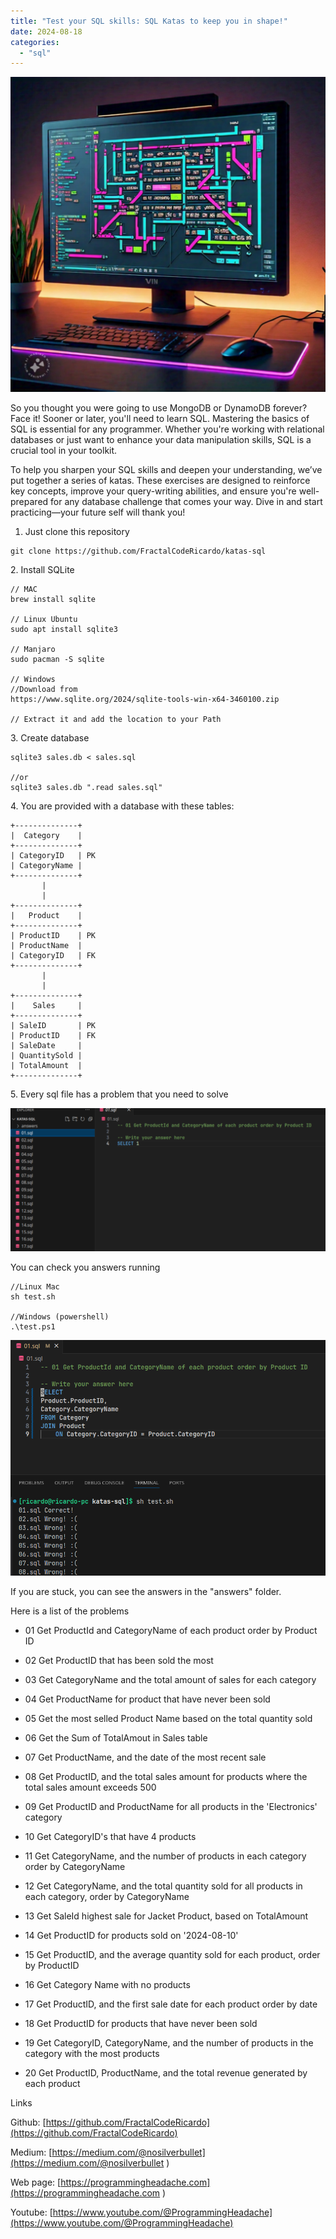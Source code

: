 ```yaml
---
title: "Test your SQL skills: SQL Katas to keep you in shape!"
date: 2024-08-18
categories: 
  - "sql"
---
```


![](images/image-5-1024x1024.png)

So you thought you were going to use MongoDB or DynamoDB forever? Face it! Sooner or later, you'll need to learn SQL. Mastering the basics of SQL is essential for any programmer. Whether you're working with relational databases or just want to enhance your data manipulation skills, SQL is a crucial tool in your toolkit.

To help you sharpen your SQL skills and deepen your understanding, we’ve put together a series of katas. These exercises are designed to reinforce key concepts, improve your query-writing abilities, and ensure you're well-prepared for any database challenge that comes your way. Dive in and start practicing—your future self will thank you!

1. Just clone this repository

```
git clone https://github.com/FractalCodeRicardo/katas-sql
```

2\. Install SQLite

```
// MAC
brew install sqlite

// Linux Ubuntu
sudo apt install sqlite3

// Manjaro
sudo pacman -S sqlite

// Windows
//Download from 
https://www.sqlite.org/2024/sqlite-tools-win-x64-3460100.zip

// Extract it and add the location to your Path
```

3\. Create database

```
sqlite3 sales.db < sales.sql

//or
sqlite3 sales.db ".read sales.sql"
```

4\. You are provided with a database with these tables:

```
+--------------+
|  Category    |
+--------------+
| CategoryID   | PK
| CategoryName |
+--------------+
       |
       |
+--------------+
|   Product    |
+--------------+
| ProductID    | PK
| ProductName  |
| CategoryID   | FK
+--------------+
       |
       |
+--------------+
|    Sales     |
+--------------+
| SaleID       | PK
| ProductID    | FK
| SaleDate     |
| QuantitySold |
| TotalAmount  |
+--------------+
```

5\. Every sql file has a problem that you need to solve  

![](images/image-3-1024x464.png)

You can check you answers running

```
//Linux Mac
sh test.sh

//Windows (powershell)
.\test.ps1
```

![](images/image-4.png)

If you are stuck, you can see the answers in the "answers" folder.

Here is a list of the problems

- 01 Get ProductId and CategoryName of each product order by Product ID

- 02 Get ProductID that has been sold the most

- 03 Get CategoryName and the total amount of sales for each category

- 04 Get ProductName for product that have never been sold

- 05 Get the most selled Product Name based on the total quantity sold

- 06 Get the Sum of TotalAmout in Sales table

- 07 Get ProductName, and the date of the most recent sale

- 08 Get ProductID, and the total sales amount for products where the total sales amount exceeds 500

- 09 Get ProductID and ProductName for all products in the 'Electronics' category

- 10 Get CategoryID's that have 4 products

- 11 Get CategoryName, and the number of products in each category order by CategoryName

- 12 Get CategoryName, and the total quantity sold for all products in each category, order by CategoryName

- 13 Get SaleId highest sale for Jacket Product, based on TotalAmount

- 14 Get ProductID for products sold on '2024-08-10'

- 15 Get ProductID, and the average quantity sold for each product, order by ProductID

- 16 Get Category Name with no products

- 17 Get ProductID, and the first sale date for each product order by date

- 18 Get ProductID for products that have never been sold

- 19 Get CategoryID, CategoryName, and the number of products in the category with the most products

- 20 Get ProductID, ProductName, and the total revenue generated by each product

Links

  
Github: [https://github.com/FractalCodeRicardo](https://github.com/FractalCodeRicardo)

Medium: [https://medium.com/@nosilverbullet](https://medium.com/@nosilverbullet )

Web page: [https://programmingheadache.com](https://programmingheadache.com )

Youtube: [https://www.youtube.com/@ProgrammingHeadache](https://www.youtube.com/@ProgrammingHeadache)
